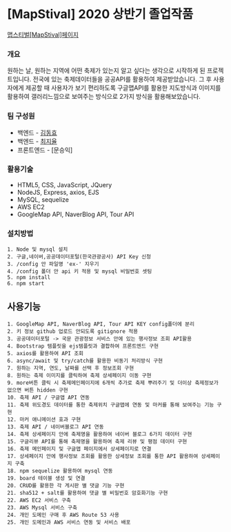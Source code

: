 # [MapStival] 2020 상반기 졸업작품

[맵스티벌[MapStival]페이지](http://kdhyo.kr)

### 개요

원하는 날, 원하는 지역에 어떤 축제가 있는지 알고 싶다는 생각으로 시작하게 된 프로젝트입니다.
전국에 있는 축제데이터들을 공공API를 활용하여 제공받았습니다. 그 후 사용자에게 제공할 때
사용자가 보기 편리하도록 구글맵API를 활용한 지도방식과
이미지를 활용하여 갤러리느낌으로 보여주는 방식으로 2가지 방식을 활용해보았습니다.

### 팀 구성원

- 백엔드 - [김동효](https://github.com/kdhyo)
- 백엔드 - [최지율](https://github.com/wldbf97)
- 프론트엔드 - [문승익]

### 활용기술

- HTML5, CSS, JavaScript, JQuery
- NodeJS, Express, axios, EJS
- MySQL, sequelize
- AWS EC2
- GoogleMap API, NaverBlog API, Tour API

### 설치방법

```
1. Node 및 mysql 설치
2. 구글,네이버,공공데이터포털(한국관광공사) API Key 신청
3. /config 안 파일명 'ex-' 지우기
4. /config 폴더 안 api 키 적용 및 mysql 비밀번호 셋팅
5. npm install
6. npm start
```

## 사용기능

```
1. GoogleMap API, NaverBlog API, Tour API KEY config폴더에 분리
2. 키 정보 github 업로드 안되도록 gitignore 적용
3. 공공데이터포털 -> 국문 관광정보 서비스 안에 있는 행사정보 조회 API활용
4. Bootstrap 템플릿을 ejs템플릿과 결합하여 프론트엔드 구현
5. axios를 활용하여 API 조회
6. async/await 및 try/catch를 활용한 비동기 처리방식 구현
7. 원하는 지역, 연도, 날짜를 선택 후 정보조회 구현
8. 원하는 축제 이미지를 클릭하여 축제 상세페이지 이동 구현
9. more버튼 클릭 시 축제메인페이지에 6개씩 추가로 축제 뿌려주기 및 더이상 축제정보가 없으면 버튼 hidden 구현
10. 축제 API / 구글맵 API 연동
11. 축제 위도경도 데이터를 통한 축제위치 구글맵에 연동 및 마커를 통해 보여주는 기능 구현
12. 마커 애니메이션 효과 구현
13. 축제 API / 네이버블로그 API 연동
14. 축제 상세페이지 안에 축제명을 활용하여 네이버 블로그 6가지 데이터 구현
15. 구글리뷰 API를 통해 축제명을 활용하여 축제 리뷰 및 평점 데이터 구현
16. 축제 메인페이지 및 구글맵 페이지에서 상세페이지로 연결
17. 상세페이지 안에 행사정보 조회를 활용한 상세정보 조회를 통한 API 활용하여 상세페이지 구축
18. npm sequelize 활용하여 mysql 연동
19. board 테이블 생성 및 연결
20. CRUD를 활용한 각 게시판 별 댓글 기능 구현
21. sha512 + salt를 활용하여 댓글 별 비밀번호 암호화기능 구현
22. AWS EC2 서비스 구축
23. AWS Mysql 서비스 구축
24. 개인 도메인 구매 후 AWS Route 53 사용
25. 개인 도메인과 AWS 서비스 연동 및 서비스 배포
```
